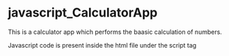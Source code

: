 # javascript_CalculatorApp

This is a calculator app which performs the baasic calculation of numbers.

Javascript code is present inside the html file under the script tag
